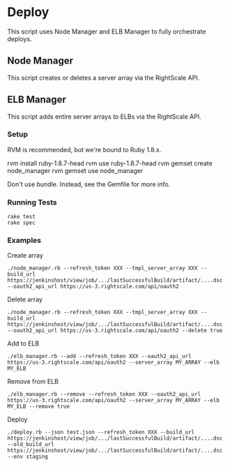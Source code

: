 # Deploy
This script uses Node Manager and ELB Manager to fully orchestrate deploys.

## Node Manager
This script creates or deletes a server array via the RightScale API.

## ELB Manager
This script adds entire server arrays to ELBs via the RightScale API.

### Setup
RVM is recommended, but we're bound to Ruby 1.8.x.

 rvm install ruby-1.8.7-head
 rvm use ruby-1.8.7-head
 rvm gemset create node_manager
 rvm gemset use node_manager

Don't use bundle.  Instead, see the Gemfile for more info.

### Running Tests

    rake test
    rake spec

### Examples

Create array

    ./node_manager.rb --refresh_token XXX --tmpl_server_array XXX --build_url https://jenkinshost/view/job/.../lastSuccessfulBuild/artifact/....dsc --oauth2_api_url https://us-3.rightscale.com/api/oauth2

Delete array

    ./node_manager.rb --refresh_token XXX --tmpl_server_array XXX --build_url https://jenkinshost/view/job/.../lastSuccessfulBuild/artifact/....dsc --oauth2_api_url https://us-3.rightscale.com/api/oauth2 --delete true

Add to ELB

    ./elb_manager.rb --add --refresh_token XXX --oauth2_api_url https://us-3.rightscale.com/api/oauth2 --server_array MY_ARRAY --elb MY_ELB

Remove from ELB

    ./elb_manager.rb --remove --refresh_token XXX --oauth2_api_url https://us-3.rightscale.com/api/oauth2 --server_array MY_ARRAY --elb MY_ELB --remove true

Deploy

    ./deploy.rb --json test.json --refresh_token XXX --build_url https://jenkinshost/view/job/.../lastSuccessfulBuild/artifact/....dsc --old_build_url https://jenkinshost/view/job/.../lastSuccessfulBuild/artifact/....dsc --env staging
